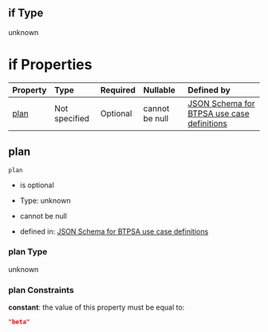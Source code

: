 ## if Type

unknown

# if Properties

| Property      | Type          | Required | Nullable       | Defined by                                                                                                                                                                                                                                  |
| :------------ | :------------ | :------- | :------------- | :------------------------------------------------------------------------------------------------------------------------------------------------------------------------------------------------------------------------------------------ |
| [plan](#plan) | Not specified | Optional | cannot be null | [JSON Schema for BTPSA use case definitions](btpsa-usecase-properties-services-items-allof-1-then-allof-91-then-allof-0-if-properties-plan.md "undefined#/properties/services/items/allOf/1/then/allOf/91/then/allOf/0/if/properties/plan") |

## plan



`plan`

*   is optional

*   Type: unknown

*   cannot be null

*   defined in: [JSON Schema for BTPSA use case definitions](btpsa-usecase-properties-services-items-allof-1-then-allof-91-then-allof-0-if-properties-plan.md "undefined#/properties/services/items/allOf/1/then/allOf/91/then/allOf/0/if/properties/plan")

### plan Type

unknown

### plan Constraints

**constant**: the value of this property must be equal to:

```json
"beta"
```
